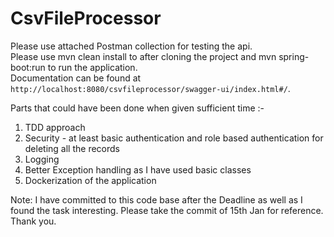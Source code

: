 # CsvFileProcessor
Please use attached Postman collection for testing the api.\
Please use mvn clean install to after cloning the project and mvn spring-boot:run to run the application.\
Documentation can be found at `http://localhost:8080/csvfileprocessor/swagger-ui/index.html#/`.

Parts that could have been done when given sufficient time :-
1. TDD approach 
2. Security - at least basic authentication and role based authentication for deleting all the records
3. Logging
4. Better Exception handling as I have used basic classes
5. Dockerization of the application 

Note: I have committed to this code base after the Deadline as well as I found the task interesting. Please take the commit of 15th Jan for reference. Thank you.
